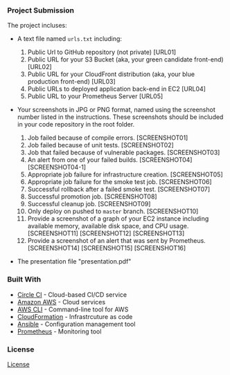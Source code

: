 ### Project Submission

The project incluses:

- A text file named `urls.txt` including:
  1. Public Url to GitHub repository (not private) [URL01]
  2. Public URL for your S3 Bucket (aka, your green candidate front-end) [URL02]
  3. Public URL for your CloudFront distribution (aka, your blue production front-end) [URL03]
  4. Public URLs to deployed application back-end in EC2 [URL04]
  5. Public URL to your Prometheus Server [URL05]
- Your screenshots in JPG or PNG format, named using the screenshot number listed in the instructions. These screenshots should be included in your code repository in the root folder.
  1. Job failed because of compile errors. [SCREENSHOT01]
  2. Job failed because of unit tests. [SCREENSHOT02]
  3. Job that failed because of vulnerable packages. [SCREENSHOT03]
  4. An alert from one of your failed builds. [SCREENSHOT04] [SCREENSHOT04-1]
  5. Appropriate job failure for infrastructure creation. [SCREENSHOT05]
  6. Appropriate job failure for the smoke test job. [SCREENSHOT06]
  7. Successful rollback after a failed smoke test. [SCREENSHOT07]  
  8. Successful promotion job. [SCREENSHOT08]
  9. Successful cleanup job. [SCREENSHOT09]
  10. Only deploy on pushed to `master` branch. [SCREENSHOT10]
  11. Provide a screenshot of a graph of your EC2 instance including available memory, available disk space, and CPU usage. [SCREENSHOT11] [SCREENSHOT12] [SCREENSHOT13]
  12. Provide a screenshot of an alert that was sent by Prometheus. [SCREENSHOT14] [SCREENSHOT15] [SCREENSHOT16]

- The presentation file "presentation.pdf"

### Built With

- [Circle CI](www.circleci.com) - Cloud-based CI/CD service
- [Amazon AWS](https://aws.amazon.com/) - Cloud services
- [AWS CLI](https://aws.amazon.com/cli/) - Command-line tool for AWS
- [CloudFormation](https://aws.amazon.com/cloudformation/) - Infrastrcuture as code
- [Ansible](https://www.ansible.com/) - Configuration management tool
- [Prometheus](https://prometheus.io/) - Monitoring tool

### License

[License](LICENSE.md)
